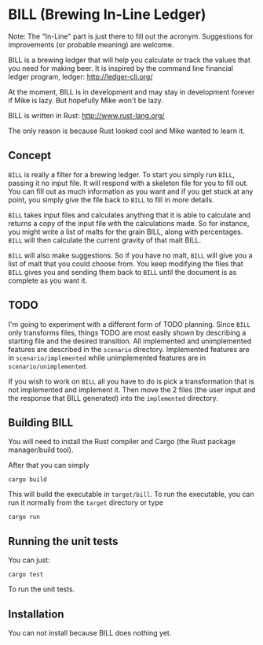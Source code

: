 # BILL (Brewing In-Line Ledger)

Note: The "In-Line" part is just there to fill out the acronym.
Suggestions for improvements (or probable meaning) are welcome.

BILL is a brewing ledger that will help you calculate or track
the values that you need for making beer.  It is inspired by
the command line financial ledger program, ledger:
http://ledger-cli.org/

At the moment, BILL is in development and may stay in development
forever if Mike is lazy.  But hopefully Mike won't be lazy.

BILL is written in Rust: http://www.rust-lang.org/

The only reason is because Rust looked cool and Mike wanted to
learn it.

## Concept

`BILL` is really a filter for a brewing ledger.  To start you
simply run `BILL`, passing it no input file.  It will respond
with a skeleton file for you to fill out.  You can fill out
as much information as you want and if you get stuck at any
point, you simply give the file back to `BILL` to fill in more
details.

`BILL` takes input files and calculates anything that it is able
to calculate and returns a copy of the input file with the
calculations made.  So for instance, you might write a list
of malts for the grain BILL, along with percentages.  `BILL`
will then calculate the current gravity of that malt BILL.

`BILL` will also make suggestions.  So if you have no malt,
`BILL` will give you a list of malt that you could choose
from.  You keep modifying the files that `BILL` gives you and
sending them back to `BILL` until the document is as
complete as you want it.

## TODO

I'm going to experiment with a different form of TODO planning.
Since `BILL` only transforms files, things TODO are most
easily shown by describing a starting file and the desired
transition.  All implemented and unimplemented features are
described in the `scenario` directory.  Implemented features
are in `scenario/implemented` while unimplemented features
are in `scenario/unimplemented`.

If you wish to work on `BILL` all you have to do is pick a
transformation that is not implemented and implement it.
Then move the 2 files (the user input and the response
that BILL generated) into the `implemented` directory.

## Building BILL

You will need to install the Rust compiler and Cargo (the Rust
package manager/build tool).

After that you can simply

```
cargo build
```

This will build the executable in `target/bill`.  To run the
executable, you can run it normally from the `target` directory
or type

```
cargo run
```

## Running the unit tests

You can just:

```
cargo test
```

To run the unit tests.

## Installation

You can not install because BILL does nothing yet.

